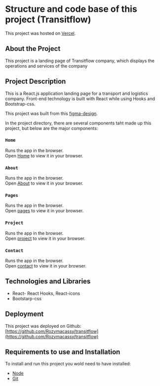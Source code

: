 # Structure and code base of this project (Transitflow)

This project was hosted on [Vercel](https://transitflow-psi.vercel.app).

## About the Project

This project is a landing page of Transitflow company, which displays the operations and services of the company

## Project Description

This is a React.js application landing page for a transport and logistics company. Front-end technology is built with React while using Hooks and Bootstrap-css.

This project was built from this [figma-design](<https://www.figma.com/file/wFF5o2oRlJ5NwzSErAOQz5/Transport-and-Logistics-Webflow-Website-Template-(Community)?node-id=1-3898&t=BXmXjksjy5P4oBfg-0>).

In the project directory, there are several components taht made up this project, but below are the major components:

### `Home`

Runs the app in the browser.\
Open [Home](https://transitflow-psi.vercel.app/#home) to view it in your browser.

### `About`

Runs the app in the browser.\
Open [About](https://transitflow-psi.vercel.app/#about) to view it in your browser.

### `Pages`

Runs the app in the browser.\
Open [pages](https://transitflow-psi.vercel.app/#pages) to view it in your browser.

### `Project`

Runs the app in the browser.\
Open [project](https://transitflow-psi.vercel.app/#project) to view it in your browser.

### `Contact`

Runs the app in the browser.\
Open [contact](https://transitflow-psi.vercel.app/#contact) to view it in your browser.

## Technologies and Libraries

- React- React Hooks, React-icons
- Bootstarp-css

## Deployment

This project was deployed on Github: [https://github.com/Rozymacassy/transitflow](https://github.com/Rozymacassy/transitflow)

## Requirements to use and Installation

To install and run this project you wold need to have installed:

- [Node](https://nodejs.org/en/download)
- [Git](https://git-scm.com/downloads)
